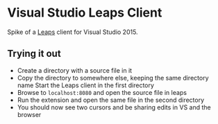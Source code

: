 # Visual Studio Leaps Client

Spike of a [Leaps](https://github.com/Jeffail/leaps) client for Visual Studio 2015. 

## Trying it out

- Create a directory with a source file in it
- Copy the directory to somewhere else, keeping the same directory name
  Start the Leaps client in the first directory
- Browse to `localhost:8080` and open the source file in leaps
- Run the extension and open the same file in the second directory
- You should now see two cursors and be sharing edits in VS and the browser
